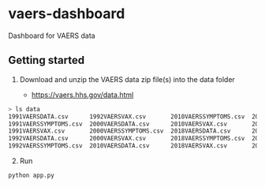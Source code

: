 # vaers-dashboard

Dashboard for VAERS data 

## Getting started

1. Download and unzip the VAERS data zip file(s) into the data folder

    - https://vaers.hhs.gov/data.html

```sh
> ls data
1991VAERSDATA.csv      1992VAERSVAX.csv       2010VAERSSYMPTOMS.csv  2019VAERSDATA.csv      2020VAERSVAX.csv
1991VAERSSYMPTOMS.csv  2000VAERSDATA.csv      2010VAERSVAX.csv       2019VAERSSYMPTOMS.csv  2021VAERSDATA.csv
1991VAERSVAX.csv       2000VAERSSYMPTOMS.csv  2018VAERSDATA.csv      2019VAERSVAX.csv       2021VAERSSYMPTOMS.csv
1992VAERSDATA.csv      2000VAERSVAX.csv       2018VAERSSYMPTOMS.csv  2020VAERSDATA.csv      2021VAERSVAX.csv
1992VAERSSYMPTOMS.csv  2010VAERSDATA.csv      2018VAERSVAX.csv       2020VAERSSYMPTOMS.csv
```

2. Run

```sh
python app.py
```
